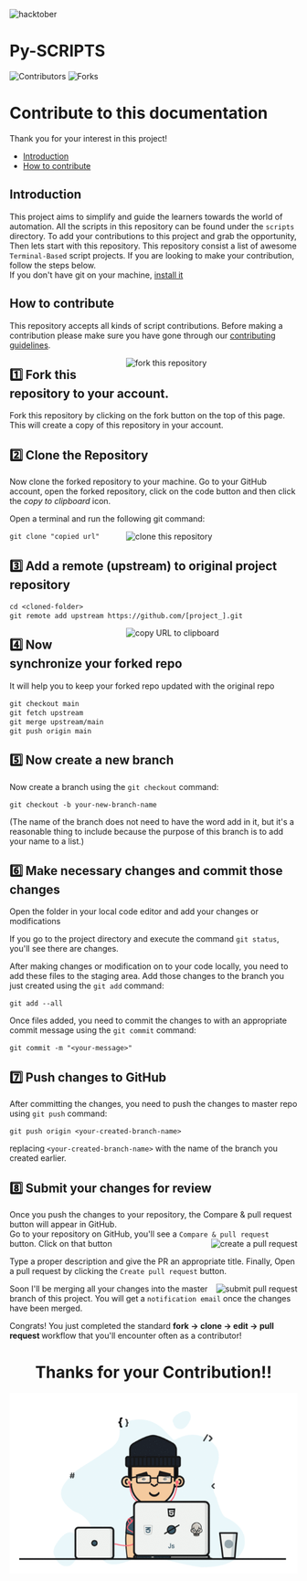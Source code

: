 ![hacktober](https://miro.medium.com/max/1400/0*nuqEJFMVU_qIE2ZO)

# Py-SCRIPTS

![Contributors](https://img.shields.io/github/contributors/yagyandatta/Py-Scripts?color=darkgreen&style=plasitc)
![Forks](https://img.shields.io/github/forks/yagyandatta/Py-Scripts?color=blue&style=plasitc)

# Contribute to this documentation

Thank you for your interest in this project!

* [Introduction](#introduction)
* [How to contribute](#how-to-contribute)

## Introduction

This project aims to simplify and guide the learners towards the world of automation. All the scripts in this repository can be found under the ``scripts`` directory. To add your contributions to this project and grab the opportunity, Then lets start with this repository.
This repository consist a list of awesome `Terminal-Based` script projects.
If you are looking to make your contribution, follow the steps below.
</br>
If you don't have git on your machine, [install it](https://help.github.com/articles/set-up-git/)

## How to contribute

This repository accepts all kinds of script contributions. Before making a contribution please make sure you have gone through our [contributing guidelines](https://github.com/yagyandatta/Py-Scripts/blob/master/.github/CONTRIBUTING.md).

<img align="right" width="300" src="https://user-images.githubusercontent.com/64744084/95018364-e7d2df00-067c-11eb-9989-5ed586adb11b.jpg" alt="fork this repository" />

## 1️⃣ Fork this repository to your account. </hr> </br>

Fork this repository by clicking on the fork button on the top of this page.
This will create a copy of this repository in your account.

## 2️⃣ Clone the Repository

Now clone the forked repository to your machine. Go to your GitHub account, open the forked repository, click on the code button and then click the _copy to clipboard_ icon.

Open a terminal and run the following git command:

<img align="right" width="300" src="https://firstcontributions.github.io/assets/Readme/clone.png" alt="clone this repository" />

```
git clone "copied url"
```

## 3️⃣ Add a remote (upstream) to original project repository

```
cd <cloned-folder>
git remote add upstream https://github.com/[project_].git
```

<img align="right" width="300" src="https://firstcontributions.github.io/assets/Readme/copy-to-clipboard.png" alt="copy URL to clipboard" />

## 4️⃣ Now synchronize your forked repo

It will help you to keep your forked repo updated with the original repo

```
git checkout main
git fetch upstream
git merge upstream/main
git push origin main
```

## 5️⃣ Now create a new branch

Now create a branch using the `git checkout` command:

```
git checkout -b your-new-branch-name
```

(The name of the branch does not need to have the word add in it, but it's a reasonable thing to include because the purpose of this branch is to add your name to a list.)

## 6️⃣ Make necessary changes and commit those changes

Open the folder in your local code editor and add your changes or modifications

If you go to the project directory and execute the command `git status`, you'll see there are changes.

After making changes or modification on to your code locally, you need to add these files to the staging area. Add those changes to the branch you just created using the `git add` command:

```
git add --all
```

Once files added, you need to commit the changes to with an appropriate commit message using the `git commit` command:

```
git commit -m "<your-message>"
```

## 7️⃣ Push changes to GitHub

After committing the changes, you need to push the changes to master repo using `git push` command:

```
git push origin <your-created-branch-name>
```

replacing `<your-created-branch-name>` with the name of the branch you created earlier.

## 8️⃣ Submit your changes for review

Once you push the changes to your repository, the Compare & pull request button will appear in GitHub.</br>
Go to your repository on GitHub, you'll see a `Compare & pull request` button. Click on that button
<img style="float: right;" src="https://firstcontributions.github.io/assets/Readme/compare-and-pull.png" alt="create a pull request" />

Type a proper description and give the PR an appropriate title. Finally, Open a pull request by clicking the `Create pull request` button.

<img style="float: right;" src="https://firstcontributions.github.io/assets/Readme/submit-pull-request.png" alt="submit pull request" />

Soon I'll be merging all your changes into the master branch of this project. You will get a `notification email` once the changes have been merged.

Congrats! You just completed the standard <b> fork -> clone -> edit -> pull request </b> workflow that you'll encounter often as a contributor!

<div>
<h1 align="center"> Thanks for your Contribution!! </h1>
</div>

<div align='center'>
<img style="float: center;" src=".github/images/1_IRGHmiGsa16stedQvIaZfw.gif" alt="submit pull request" />
</div>
